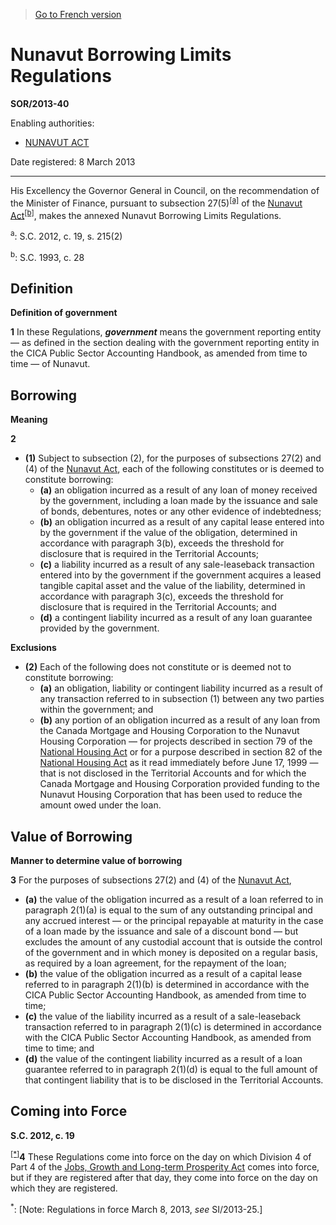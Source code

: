 > [Go to French version](/fr/Règlements/Décrets,%20ordonnances%20et%20règlements%20statutaires/2013/40.md)

# Nunavut Borrowing Limits Regulations

**SOR/2013-40**

Enabling authorities: 
- [NUNAVUT ACT](/en/Acts/Statutes%20of%20Canada/1993/c.%2028.md)

Date registered: 8 March 2013

----------

His Excellency the Governor General in Council, on the recommendation of the Minister of Finance, pursuant to subsection 27(5)<sup><a href='#a_1'>[a]</a></sup> of the [Nunavut Act](/en/Acts/Statutes%20of%20Canada/1993/c.%2028.md)<sup><a href='#b_1'>[b]</a></sup>, makes the annexed Nunavut Borrowing Limits Regulations.

<a name='a_1'><sup>a</sup></a>: S.C. 2012, c. 19, s. 215(2)<br />

<a name='b_1'><sup>b</sup></a>: S.C. 1993, c. 28<br />




## Definition



**Definition of government**

**1** In these Regulations, ***government*** means the government reporting entity — as defined in the section dealing with the government reporting entity in the CICA Public Sector Accounting Handbook, as amended from time to time — of Nunavut.




## Borrowing



**Meaning**

**2** 

- **(1)** Subject to subsection (2), for the purposes of subsections 27(2) and (4) of the [Nunavut Act](/en/Acts/Statutes%20of%20Canada/1993/c.%2028.md), each of the following constitutes or is deemed to constitute borrowing:
	- **(a)** an obligation incurred as a result of any loan of money received by the government, including a loan made by the issuance and sale of bonds, debentures, notes or any other evidence of indebtedness;
	- **(b)** an obligation incurred as a result of any capital lease entered into by the government if the value of the obligation, determined in accordance with paragraph 3(b), exceeds the threshold for disclosure that is required in the Territorial Accounts;
	- **(c)** a liability incurred as a result of any sale-leaseback transaction entered into by the government if the government acquires a leased tangible capital asset and the value of the liability, determined in accordance with paragraph 3(c), exceeds the threshold for disclosure that is required in the Territorial Accounts; and
	- **(d)** a contingent liability incurred as a result of any loan guarantee provided by the government.

**Exclusions**

- **(2)** Each of the following does not constitute or is deemed not to constitute borrowing:
	- **(a)** an obligation, liability or contingent liability incurred as a result of any transaction referred to in subsection (1) between any two parties within the government; and
	- **(b)** any portion of an obligation incurred as a result of any loan from the Canada Mortgage and Housing Corporation to the Nunavut Housing Corporation — for projects described in section 79 of the [National Housing Act](/en/Acts/Revised%20Statutes%20of%20Canada/N/N-11.md) or for a purpose described in section 82 of the [National Housing Act](/en/Acts/Revised%20Statutes%20of%20Canada/N/N-11.md) as it read immediately before June 17, 1999 — that is not disclosed in the Territorial Accounts and for which the Canada Mortgage and Housing Corporation provided funding to the Nunavut Housing Corporation that has been used to reduce the amount owed under the loan.




## Value of Borrowing



**Manner to determine value of borrowing**

**3** For the purposes of subsections 27(2) and (4) of the [Nunavut Act](/en/Acts/Statutes%20of%20Canada/1993/c.%2028.md),
- **(a)** the value of the obligation incurred as a result of a loan referred to in paragraph 2(1)(a) is equal to the sum of any outstanding principal and any accrued interest — or the principal repayable at maturity in the case of a loan made by the issuance and sale of a discount bond — but excludes the amount of any custodial account that is outside the control of the government and in which money is deposited on a regular basis, as required by a loan agreement, for the repayment of the loan;
- **(b)** the value of the obligation incurred as a result of a capital lease referred to in paragraph 2(1)(b) is determined in accordance with the CICA Public Sector Accounting Handbook, as amended from time to time;
- **(c)** the value of the liability incurred as a result of a sale-leaseback transaction referred to in paragraph 2(1)(c) is determined in accordance with the CICA Public Sector Accounting Handbook, as amended from time to time; and
- **(d)** the value of the contingent liability incurred as a result of a loan guarantee referred to in paragraph 2(1)(d) is equal to the full amount of that contingent liability that is to be disclosed in the Territorial Accounts.




## Coming into Force



**S.C. 2012, c. 19**

<sup><a href='#fn_IndFD47_hq_14128'>[*]</a></sup>**4** These Regulations come into force on the day on which Division 4 of Part 4 of the [Jobs, Growth and Long-term Prosperity Act](/en/Acts/Statutes%20of%20Canada/2012/c.%2019.md) comes into force, but if they are registered after that day, they come into force on the day on which they are registered.

<a name='fn_IndFD47_hq_14128'><sup>*</sup></a>: [Note: Regulations in force March 8, 2013, *see* SI/2013-25.]<br />


